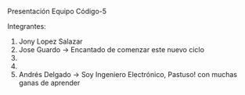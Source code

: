 Presentación Equipo Código-5

Integrantes:

1. Jony Lopez Salazar
2. Jose Guardo -> Encantado de comenzar este nuevo ciclo
3.
4.
5. Andrés Delgado -> Soy Ingeniero Electrónico, Pastuso! con muchas ganas de aprender

